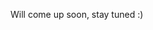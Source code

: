 Will come up soon, stay tuned :)
<!--<b> 1. Why do we format the namenode and not other nodes?</b>
This is bec

<b>Now the question arises why do we format it only once? What happens if we do it more than once?</b>

<b>What does the /nn folder store?</b>
And describe all its files

<b> 2. Client never sends the data to the master node. It stores it in the slave node.</b>
Now lets prove the above statement.

First time, the client sends some data to the namenode. 
Why so?
It is because it stores the index 

<b> 3. When the client wants to read the data of a particular file. It reads from the datanode.</b>

<b> 4. How can we change the default block size?</b>

<b> 5. What is heartbeat interval time and how do we change it?</b>

<b> What is safemode?</b>
-->